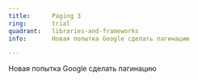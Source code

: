 ```yaml
---
title:      Paging 3
ring:       trial
quadrant:   libraries-and-frameworks
info:       Новая попытка Google сделать пагинацию

---
```


Новая попытка Google сделать пагинацию
